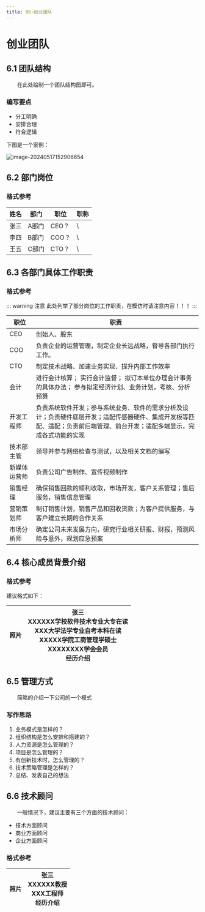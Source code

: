 ```yaml
---
title: 06-创业团队
---
```

# 创业团队

## 6.1 团队结构

&emsp;&emsp;在此处绘制一个团队结构图即可。

### 编写要点

- 分工明确
- 安排合理
- 符合逻辑

下图是一个案例：

![image-20240517152906654](https://typora-img-1301299232.cos.ap-shanghai.myqcloud.com/innovation/202405171529759.png)

## 6.2 部门岗位

### 格式参考

| **姓名** | **部门** | **职位**  | **职称** |
| ------------ | -------------- | --------------- | -------------- |
| 张三       | A部门       | CEO？            | \        |
| 李四    | B部门      | COO？ | \         |
| 王五      | C部门      | CTO？   | \         |

## 6.3 各部门具体工作职责

### 格式参考

::: warning 注意
此处列举了部分岗位的工作职责，在模仿时请注意内容！！！
:::

| **职位** | **职责**                                               |
| -------------- | ------------------------------------------------------------ |
| CEO            | 创始人、股东                                                 |
| COO            | 负责企业的运营管理，制定企业长远战略，督导各部门执行工作。   |
| CTO            | 制定技术战略、加速业务实现、提升内部工作效率                 |
| 会计           | 进行会计核算； 实行会计监督； 拟订本单位办理会计事务的具体办法； 参与拟定经济计划、业务计划，考核、分析预算 |
| 开发工程师     | 负责系统软件开发；参与系统业务、软件的需求分析及设计；负责硬件底层开发；适配传感器硬件、集成开发板等匹配、适配；负责前后端管理、前台开发；适配多端显示，完成各式功能的实现 |
| 技术部主管     | 领导并参与网络检查与测试，以及相关文档的编写                 |
| 新媒体运营师   | 负责公司广告制作、宣传视频制作                               |
| 销售经理       | 确保销售回款的顺利收取，市场开发，客户关系管理；售后服务，销售信息管理 |
| 营销策划师     | 制订销售计划，销售产品和回收货款；为客户提供服务，与客户建立长期的合作关系 |
| 市场分析师     | 确定公司未来发展方向，研究行业相关研报、财报，预测风险与意外，规划应急预案 |

## 6.4 核心成员背景介绍

### 格式参考

建议格式如下：

|   照片   | 张三 <br>XXXXXX学校软件技术专业大专在读<br>XXX大学法学专业自考本科在读<br>XXXXX学院工商管理学硕士<br>XXXXXXXX学会会员<br>经历介绍|
| :--: | ------------------------------------------------------------ |


## 6.5 管理方式

&emsp;&emsp;简略的介绍一下公司的一个模式

### 写作思路

1. 业务模式是怎样的？
2. 组织结构是怎么安排和搭建的？
3. 人力资源是怎么管理的？
4. 项目是怎么管理的？
5. 有创新技术时，怎么管理的？
6. 技术策略管理是怎样的？
7. 总结、发表自己的想法

## 6.6 技术顾问

&emsp;&emsp;一般情况下，建议主要有三个方面的技术顾问：

- 技术方面顾问
- 商业方面顾问
- 企业方面顾问

### 格式参考

|   照片   | 张三 <br>XXXXXX教授<br>XXX工程师<br>经历介绍 |
| :--: | ------------------------------------------------------------ |

